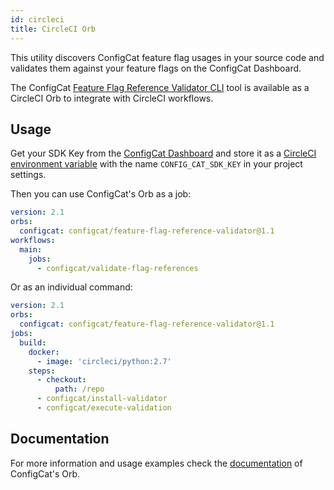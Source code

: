 ```yaml
---
id: circleci
title: CircleCI Orb
---
```


This utility discovers ConfigCat feature flag usages in your source code and validates them against your feature flags on the ConfigCat Dashboard.

The ConfigCat <a href="https://github.com/configcat/feature-flag-reference-validator" target="_blank">Feature Flag Reference Validator CLI</a> tool is available as a CircleCI Orb to integrate with CircleCI workflows.

## Usage
Get your SDK Key from the <a href="https://app.configcat.com/connect" target="_blank">ConfigCat Dashboard</a> and store it as a <a href="https://circleci.com/docs/2.0/env-vars/#setting-an-environment-variable-in-a-project" target="_blank">CircleCI environment variable</a> with the name `CONFIG_CAT_SDK_KEY` in your project settings.

Then you can use ConfigCat's Orb as a job:
```yaml
version: 2.1
orbs:
  configcat: configcat/feature-flag-reference-validator@1.1
workflows:
  main:
    jobs:
      - configcat/validate-flag-references
```
Or as an individual command:
```yaml
version: 2.1
orbs:
  configcat: configcat/feature-flag-reference-validator@1.1
jobs:
  build:
    docker:
      - image: 'circleci/python:2.7'
    steps:
      - checkout:
          path: /repo
      - configcat/install-validator
      - configcat/execute-validation
```

## Documentation
For more information and usage examples check the <a href="https://circleci.com/orbs/registry/orb/configcat/feature-flag-reference-validator" target="_blank">documentation</a> of ConfigCat's Orb.
